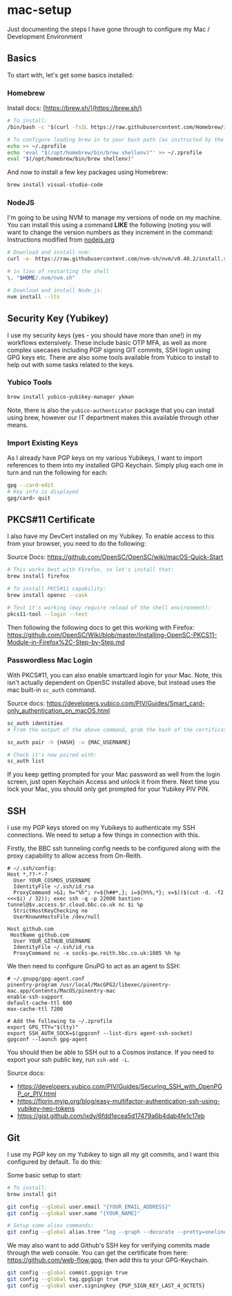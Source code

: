 # mac-setup
Just documenting the steps I have gone through to configure my Mac / Development Environment

## Basics

To start with, let's get some basics installed:

### Homebrew

Install docs: [https://brew.sh/](https://brew.sh/)

```bash
# To install:
/bin/bash -c "$(curl -fsSL https://raw.githubusercontent.com/Homebrew/install/HEAD/install.sh)"

# To configure loading brew in to your bash path (as instructed by the Homebrew installer:
echo >> ~/.zprofile
echo 'eval "$(/opt/homebrew/bin/brew shellenv)"' >> ~/.zprofile
eval "$(/opt/homebrew/bin/brew shellenv)"
```
And now to install a few key packages using Homebrew:

```bash
brew install visual-studio-code 
```
### NodeJS

I'm going to be using NVM to manage my versions of node on my machine. You can install this using a command **LIKE** the following (noting you will want to change the version numbers as they increment in the command:
Instructions modified from [nodejs.org](https://nodejs.org/en/download)

```bash
# Download and install nvm:
curl -o- https://raw.githubusercontent.com/nvm-sh/nvm/v0.40.2/install.sh | bash

# in lieu of restarting the shell
\. "$HOME/.nvm/nvm.sh"

# Download and install Node.js:
nvm install --lts
```

## Security Key (Yubikey)
I use my security keys (yes -  you should have more than one!) in my workflows extensively. These include basic OTP MFA, as well as more complex usecases including PGP signing GIT commits, SSH login using GPG keys etc. There are also some tools available from Yubico to install to help out with some tasks related to the keys.

### Yubico Tools

```bash
brew install yubico-yubikey-manager ykman
```

Note, there is also the `yubico-authenticator` package that you can install using brew, however our IT department makes this available through other means.

### Import Existing Keys
As I already have PGP keys on my various Yubikeys, I want to import references to them into my installed GPG Keychain. Simply plug each one in turn and run the following for each:

```bash
gpg --card-edit
# Key info is displayed
gpg/card> quit
```

## PKCS#11 Certificate
I also have my DevCert installed on my Yubikey. To enable access to this from your browser, you need to do the following:

Source Docs:
https://github.com/OpenSC/OpenSC/wiki/macOS-Quick-Start

```bash
# This works best with Firefox, so let's install that:
brew install firefox

# To install PKCS#11 capability:
brew install opensc --cask

# Test it's working (may require reload of the shell environment):
pkcs11-tool --login --test
```

Then following the following docs to get this working with Firefox:
https://github.com/OpenSC/Wiki/blob/master/Installing-OpenSC-PKCS11-Module-in-Firefox%2C-Step-by-Step.md

### Passwordless Mac Login
With PKCS#11, you can also enable smartcard login for your Mac. Note, this isn't actually dependent on OpenSC installed above, but instead uses the mac built-in `sc_auth` command.

Source docs: https://developers.yubico.com/PIV/Guides/Smart_card-only_authentication_on_macOS.html

```bash
sc_auth identities
# From the output of the above command, grab the hash of the certificate stored on your card

sc_auth pair -h {HASH} -u {MAC_USERNAME}

# Check it's now paired with:
sc_auth list
```

If you keep getting prompted for your Mac password as well from the login screen, just open Keychain Access and unlock it from there. Next time you lock your Mac, you should only get prompted for your Yubikey PIV PIN.

## SSH
I use my PGP keys stored on my Yubikeys to authenticate my SSH connections. We need to setup a few things in connection with this.

Firstly, the BBC ssh tunneling config needs to be configured along with the proxy capability to allow access from On-Reith.

```
# ~/.ssh/config:
Host *,??-*-?
  User YOUR_COSMOS_USERNAME
  IdentityFile ~/.ssh/id_rsa
  ProxyCommand >&1; h="%h"; r=${h##*,}; i=${h%%,*}; v=$(($(cut -d. -f2 <<<$i) / 32)); exec ssh -q -p 22000 bastion-tunnel@$v.access.$r.cloud.bbc.co.uk nc $i %p
  StrictHostKeyChecking no
  UserKnownHostsFile /dev/null
 
Host github.com
 HostName github.com
  User YOUR_GITHUB_USERNAME
  IdentityFile ~/.ssh/id_rsa
  ProxyCommand nc -x socks-gw.reith.bbc.co.uk:1085 %h %p
```

We then need to configure GnuPG to act as an agent to SSH:

```
# ~/.gnupg/gpg-agent.conf
pinentry-program /usr/local/MacGPG2/libexec/pinentry-mac.app/Contents/MacOS/pinentry-mac
enable-ssh-support
default-cache-ttl 600
max-cache-ttl 7200
```

```
# Add the following to ~/.zprofile
export GPG_TTY="$(tty)"
export SSH_AUTH_SOCK=$(gpgconf --list-dirs agent-ssh-socket)
gpgconf --launch gpg-agent
```

You should then be able to SSH out to a Cosmos instance. If you need to export your ssh public key, run `ssh-add -L`.

Source docs:
- https://developers.yubico.com/PIV/Guides/Securing_SSH_with_OpenPGP_or_PIV.html
- https://florin.myip.org/blog/easy-multifactor-authentication-ssh-using-yubikey-neo-tokens
- https://gist.github.com/ixdy/6fdd1ecea5d17479a6b4dab4fe1c17eb

## Git

I use my PGP key on my Yubikey to sign all my git commits, and I want this configured by default. To do this:

Some basic setup to start:

```bash
# To install:
brew install git

git config --global user.email "{YOUR_EMAIL_ADDRESS}"
git config --global user.name "{YOUR_NAME}"

# Setup some alias commands:
git config --global alias.tree "log --graph --decorate --pretty=oneline --abbrev-commit"
```

We may also want to add Github's SSH key for verifying commits made through the web console. You can get the certificate from here: https://github.com/web-flow.gpg, then add this to your GPG-Keychain.

```bash
git config --global commit.gpgsign true
git config --global tag.gpgSign true
git config --global user.signingkey {PGP_SIGN_KEY_LAST_4_OCTETS}
```
